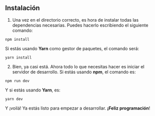 ## Instalación

1. Una vez en el directorio correcto, es hora de instalar todas las dependencias necesarias. Puedes hacerlo escribiendo el siguiente comando:

```
npm install
```
Si estás usando **Yarn** como gestor de paquetes, el comando será:

```
yarn install
```

2. Bien, ya casi está. Ahora todo lo que necesitas hacer es iniciar el servidor de desarrollo. Si estás usando **npm**, el comando es:

```
npm run dev
```
Y si estás usando **Yarn**, es:

```
yarn dev
```

Y ¡voilá! Ya estás listo para empezar a desarrollar. **¡Feliz programación**!